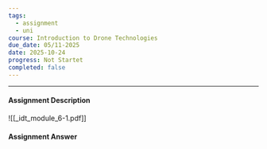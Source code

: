 ```yaml
---
tags:
  - assignment
  - uni
course: Introduction to Drone Technologies
due_date: 05/11-2025
date: 2025-10-24
progress: Not Startet
completed: false
---
```

--- 
#### Assignment Description
![[_idt_module_6-1.pdf]]

#### Assignment Answer